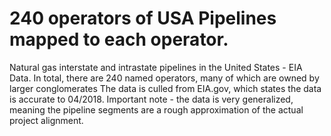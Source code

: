 # 240 operators of USA Pipelines mapped to each operator.
Natural gas interstate and intrastate pipelines in the United States - EIA Data.
In total, there are 240 named operators, many of which are owned by larger conglomerates
The data is culled from EIA.gov, which states the data is accurate to 04/2018.
Important note - the data is very generalized, meaning the pipeline segments are a rough approximation of the actual project alignment.
